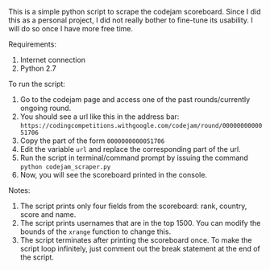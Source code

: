 This is a simple python script to scrape the codejam scoreboard. Since I did this as a personal project, I did not really bother to fine-tune its usability. I will do so once I have more free time.

Requirements:
1. Internet connection
2. Python 2.7

To run the script:

1. Go to the codejam page and access one of the past rounds/currently ongoing round.
2. You should see a url like this in the address bar: `https://codingcompetitions.withgoogle.com/codejam/round/0000000000051706`
3. Copy the part of the form `0000000000051706`
4. Edit the variable `url` and replace the corresponding part of the url.
5. Run the script in terminal/command prompt by issuing the command `python codejam_scraper.py`
6. Now, you will see the scoreboard printed in the console.

Notes:
1. The script prints only four fields from the scoreboard: rank, country, score and name.
2. The script prints usernames that are in the top 1500. You can modify the bounds of the `xrange` function to change this.
3. The script terminates after printing the scoreboard once. To make the script loop infinitely, just comment out the break statement at the end of the script.
